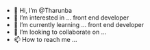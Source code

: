 - 👋 Hi, I’m @Tharunba
- 👀 I’m interested in ... front end developer 
- 🌱 I’m currently learning ... front end developer
- 💞️ I’m looking to collaborate on ...
- 📫 How to reach me ...

<!---
Tharunba/Tharunba is a ✨ special ✨ repository because its `README.md` (this file) appears on your GitHub profile.
You can click the Preview link to take a look at your changes.
--->
